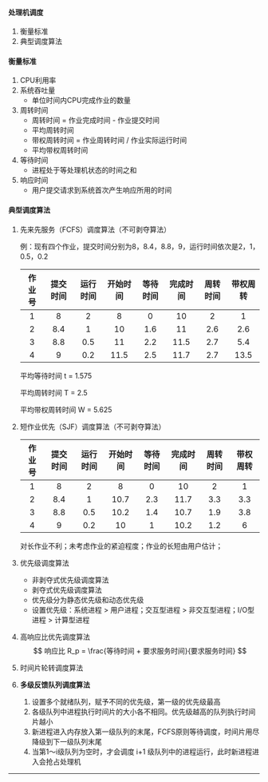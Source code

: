 #### 处理机调度

1. 衡量标准
2. 典型调度算法



#### 衡量标准

1. CPU利用率
2. 系统吞吐量
   * 单位时间内CPU完成作业的数量
3. 周转时间
   * 周转时间 = 作业完成时间 - 作业提交时间
   * 平均周转时间
   * 带权周转时间 = 作业周转时间 / 作业实际运行时间
   * 平均带权周转时间
4. 等待时间
   * 进程处于等处理机状态的时间之和
5. 响应时间
   * 用户提交请求到系统首次产生响应所用的时间



#### 典型调度算法

1. 先来先服务（FCFS）调度算法（不可剥夺算法）

   例：现有四个作业，提交时间分别为8，8.4，8.8，9，运行时间依次是2，1，0.5，0.2

   | 作业号 | 提交时间 | 运行时间 | 开始时间 | 等待时间 | 完成时间 | 周转时间 | 带权周转 |
   | :----: | :------: | :------: | :------: | :------: | :------: | :------: | :------: |
   |   1    |    8     |    2     |    8     |    0     |    10    |    2     |    1     |
   |   2    |   8.4    |    1     |    10    |   1.6    |    11    |   2.6    |   2.6    |
   |   3    |   8.8    |   0.5    |    11    |   2.2    |   11.5   |   2.7    |   5.4    |
   |   4    |    9     |   0.2    |   11.5   |   2.5    |   11.7   |   2.7    |   13.5   |

   平均等待时间 t = 1.575

   平均周转时间 T = 2.5

   平均带权周转时间 W = 5.625

2. 短作业优先（SJF）调度算法（不可剥夺算法）

   | 作业号 | 提交时间 | 运行时间 | 开始时间 | 等待时间 | 完成时间 | 周转时间 | 带权周转 |
   | :----: | :------: | :------: | :------: | :------: | :------: | :------: | :------: |
   |   1    |    8     |    2     |    8     |    0     |    10    |    2     |    1     |
   |   2    |   8.4    |    1     |   10.7   |   2.3    |   11.7   |   3.3    |   3.3    |
   |   3    |   8.8    |   0.5    |   10.2   |   1.4    |   10.7   |   1.9    |   3.8    |
   |   4    |    9     |   0.2    |    10    |    1     |   10.2   |   1.2    |    6     |

   对长作业不利；未考虑作业的紧迫程度；作业的长短由用户估计；

3. 优先级调度算法

   * 非剥夺式优先级调度算法
   * 剥夺式优先级调度算法
   * 优先级分为静态优先级和动态优先级
   * 设置优先级：系统进程 > 用户进程；交互型进程 > 非交互型进程；I/O型进程 > 计算型进程

4. 高响应比优先调度算法
   $$
   响应比 R_p = \frac{等待时间 + 要求服务时间}{要求服务时间}
   $$

5. 时间片轮转调度算法

6. **多级反馈队列调度算法**

   1. 设置多个就绪队列，赋予不同的优先级，第一级的优先级最高
   2. 各级队列中进程执行时间片的大小各不相同。优先级越高的队列执行时间片越小
   3. 新进程进入内存放入第一级队列的末尾，FCFS原则等待调度，时间片用尽降级到下一级队列末尾
   4. 当第1～i级队列为空时，才会调度 i+1 级队列中的进程运行，此时新进程进入会抢占处理机





---



